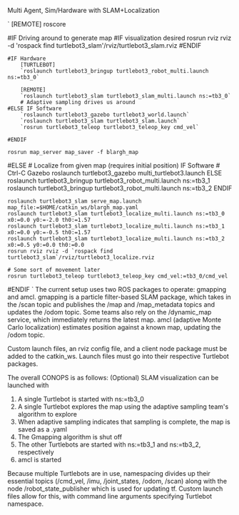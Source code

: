 Multi Agent, Sim/Hardware with SLAM+Localization

`
[REMOTE]
roscore

#IF Driving around to generate map
	#IF visualization desired
		rosrun rviz rviz -d 'rospack find turtlebot3_slam'/rviz/turtlebot3_slam.rviz
	#ENDIF

	#IF Hardware
		[TURTLEBOT]
		`roslaunch turtlebot3_bringup turtlebot3_robot_multi.launch ns:=tb3_0`

		[REMOTE]
		`roslaunch turtlebot3_slam turtlebot3_slam_multi.launch ns:=tb3_0`
		# Adaptive sampling drives us around
	#ELSE IF Software
		`roslaunch turtlebot3_gazebo turtlebot3_world.launch`
		`roslaunch turtlebot3_slam turtlebot3_slam.launch`
		`rosrun turtlebot3_teleop turtlebot3_teleop_key cmd_vel`

	#ENDIF

	rosrun map_server map_saver -f blargh_map

#ELSE
	# Localize from given map (requires initial position)
	IF Software
		# Ctrl-C Gazebo
		roslaunch turtlebot3_gazebo multi_turtlebot3.launch
	ELSE
		roslaunch turtlebot3_bringup turtlebot3_robot_multi.launch ns:=tb3_1
		roslaunch turtlebot3_bringup turtlebot3_robot_multi.launch ns:=tb3_2
	ENDIF

	roslaunch turtlebot3_slam serve_map.launch map_file:=$HOME/catkin_ws/blargh_map.yaml
	roslaunch turtlebot3_slam turtlebot3_localize_multi.launch ns:=tb3_0 x0:=0.0 y0:=-2.0 th0:=1.57
	roslaunch turtlebot3_slam turtlebot3_localize_multi.launch ns:=tb3_1 x0:=0.0 y0:=-0.5 th0:=1.57
	roslaunch turtlebot3_slam turtlebot3_localize_multi.launch ns:=tb3_2 x0:=0.5 y0:=0.0 th0:=0.0
	rosrun rviz rviz -d `rospack find turtlebot3_slam`/rviz/turtlebot3_localize.rviz

	# Some sort of movement later
	rosrun turtlebot3_teleop turtlebot3_teleop_key cmd_vel:=tb3_0/cmd_vel

#ENDIF
`
The current setup uses two ROS packages to operate: gmapping and amcl. gmapping is a particle filter-based SLAM package,
which takes in the /scan topic and publishes the /map and /map_metadata topics and updates the /odom topic. Some teams also rely on the /dynamic_map service, which immediately returns the latest map. amcl (adaptive Monte Carlo localization) estimates position against a known map, updating the /odom topic.

Custom launch files, an rviz config file, and a client node package must be added to the catkin_ws. Launch files must go into their respective Turtlebot packages.

The overall CONOPS is as follows:
(Optional) SLAM visualization can be launched with

1. A single Turtlebot is started with ns:=tb3_0
2. A single Turtlebot explores the map using the adaptive sampling team's algorithm to explore
3. When adaptive sampling indicates that sampling is complete, the map is saved as a .yaml
4. The Gmapping algorithm is shut off
5. The other Turtlebots are started with ns:=tb3_1 and ns:=tb3_2, respectively
6. amcl is started

Because multiple Turtlebots are in use, namespacing divides up their essential topics (/cmd_vel, /imu, /joint_states, /odom, /scan) along with
the node /robot_state_publisher which is used for updating tf. Custom launch files allow for this, with command line arguments specifying
Turtlebot namespace.
